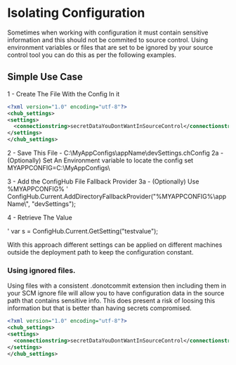 # Isolating Configuration


Sometimes when working with configuration it must contain sensitive information and this should not be commited to source control.  Using environment variables
or files that are set to be ignored by your source control tool you can do this as per the following examples.

## Simple Use Case



1 - Create The File With the Config In it

```xml
<?xml version="1.0" encoding="utf-8"?>
<chub_settings>
<settings>
  <connectionstring>secretDataYouDontWantInSourceControl</connectionstring>
</settings>
</chub_settings>
```


2 - Save This File - C:\MyAppConfigs\appName\devSettings.chConfig
2a - (Optionally) Set An Environment variable to locate the config set MYAPPCONFIG=C:\MyAppConfigs\

3 - Add the ConfigHub File Fallback Provider
3a - (Optionally) Use %MYAPPCONFIG%
' ConfigHub.Current.AddDirectoryFallbackProvider("%MYAPPCONFIG%\\appName\\", "devSettings");

4 - Retrieve The Value

' var s = ConfigHub.Current.GetSetting<string>("testvalue");


With this approach different settings can be applied on different machines outside the deployment path to keep the configuration constant.


### Using ignored files.

Using files with a consistent .donotcommit extension then including them in your SCM ignore file will allow you to have configuration data in the source path
 that contains sensitive info.  This does present a risk of loosing this information but that is better than having secrets compromised.

```xml
<?xml version="1.0" encoding="utf-8"?>
<chub_settings>
<settings>
  <connectionstring>secretDataYouDontWantInSourceControl</connectionstring>
</settings>
</chub_settings>
```


